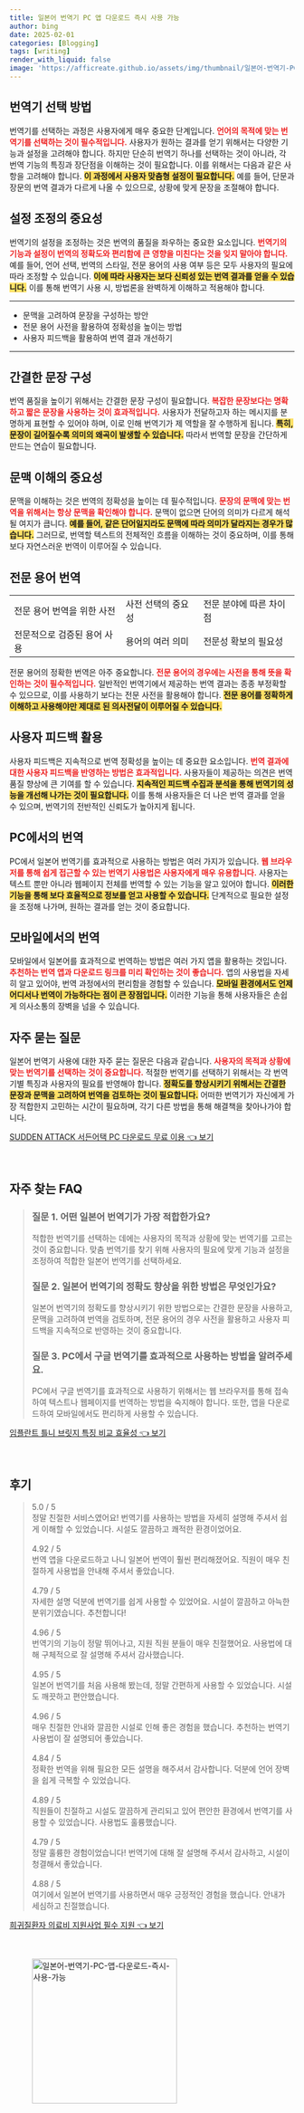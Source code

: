 ```yaml
---
title: 일본어 번역기 PC 앱 다운로드 즉시 사용 가능
author: bing
date: 2025-02-01
categories: [Blogging]
tags: [writing]
render_with_liquid: false
image: 'https://afficreate.github.io/assets/img/thumbnail/일본어-번역기-PC-앱-다운로드-즉시-사용-가능.webp'
---
```



<h2 id='번역기 선택 방법'>번역기 선택 방법</h2>

<p>번역기를 선택하는 과정은 사용자에게 매우 중요한 단계입니다. <b><span style="color: #ee2323;">언어의 목적에 맞는 번역기를 선택하는 것이 필수적입니다.</span></b> 사용자가 원하는 결과를 얻기 위해서는 다양한 기능과 설정을 고려해야 합니다. 하지만 단순히 번역기 하나를 선택하는 것이 아니라, 각 번역 기능의 특징과 장단점을 이해하는 것이 필요합니다. 이를 위해서는 다음과 같은 사항을 고려해야 합니다. <b><span style="background-color: #ffe066;">이 과정에서 사용자 맞춤형 설정이 필요합니다.</span></b> 예를 들어, 단문과 장문의 번역 결과가 다르게 나올 수 있으므로, 상황에 맞게 문장을 조절해야 합니다.</p>

<h2 id='설정 조정의 중요성'>설정 조정의 중요성</h2>

<p>번역기의 설정을 조정하는 것은 번역의 품질을 좌우하는 중요한 요소입니다. <b><span style="color: #ee2323;">번역기의 기능과 설정이 번역의 정확도와 편리함에 큰 영향을 미친다는 것을 잊지 말아야 합니다.</span></b> 예를 들어, 언어 선택, 번역의 스타일, 전문 용어의 사용 여부 등은 모두 사용자의 필요에 따라 조정할 수 있습니다. <b><span style="background-color: #ffe066;">이에 따라 사용자는 보다 신뢰성 있는 번역 결과를 얻을 수 있습니다.</span></b> 이를 통해 번역기 사용 시, 방법론을 완벽하게 이해하고 적용해야 합니다.</p>

<hr />

<ul>
    <li>문맥을 고려하여 문장을 구성하는 방안</li>
    <li>전문 용어 사전을 활용하여 정확성을 높이는 방법</li>
    <li>사용자 피드백을 활용하여 번역 결과 개선하기</li>
</ul>

<hr />

<h2 id='간결한 문장 구성'>간결한 문장 구성</h2>

<p>번역 품질을 높이기 위해서는 간결한 문장 구성이 필요합니다. <b><span style="color: #ee2323;">복잡한 문장보다는 명확하고 짧은 문장을 사용하는 것이 효과적입니다.</span></b> 사용자가 전달하고자 하는 메시지를 분명하게 표현할 수 있어야 하며, 이로 인해 번역기가 제 역할을 잘 수행하게 됩니다. <b><span style="background-color: #ffe066;">특히, 문장이 길어질수록 의미의 왜곡이 발생할 수 있습니다.</span></b> 따라서 번역할 문장을 간단하게 만드는 연습이 필요합니다.</p>

<h2 id='문맥 이해의 중요성'>문맥 이해의 중요성</h2>

<p>문맥을 이해하는 것은 번역의 정확성을 높이는 데 필수적입니다. <b><span style="color: #ee2323;">문장의 문맥에 맞는 번역을 위해서는 항상 문맥을 확인해야 합니다.</span></b> 문맥이 없으면 단어의 의미가 다르게 해석될 여지가 큽니다. <b><span style="background-color: #ffe066;">예를 들어, 같은 단어일지라도 문맥에 따라 의미가 달라지는 경우가 많습니다.</span></b> 그러므로, 번역할 텍스트의 전체적인 흐름을 이해하는 것이 중요하며, 이를 통해 보다 자연스러운 번역이 이루어질 수 있습니다.</p>

<h2 id='전문 용어 번역'>전문 용어 번역</h2>

<table>
    <tr>
        <td>전문 용어 번역을 위한 사전</td>
        <td>사전 선택의 중요성</td>
        <td>전문 분야에 따른 차이점</td>
    </tr>
    <tr>
        <td>전문적으로 검증된 용어 사용</td>
        <td>용어의 여러 의미</td>
        <td>전문성 확보의 필요성</td>
    </tr>
</table>

<p>전문 용어의 정확한 번역은 아주 중요합니다. <b><span style="color: #ee2323;">전문 용어의 경우에는 사전을 통해 뜻을 확인하는 것이 필수적입니다.</span></b> 일반적인 번역기에서 제공하는 번역 결과는 종종 부정확할 수 있으므로, 이를 사용하기 보다는 전문 사전을 활용해야 합니다. <b><span style="background-color: #ffe066;">전문 용어를 정확하게 이해하고 사용해야만 제대로 된 의사전달이 이루어질 수 있습니다.</span></b></p>

<h2 id='사용자 피드백 활용'>사용자 피드백 활용</h2>

<p>사용자 피드백은 지속적으로 번역 정확성을 높이는 데 중요한 요소입니다. <b><span style="color: #ee2323;">번역 결과에 대한 사용자 피드백을 반영하는 방법은 효과적입니다.</span></b> 사용자들이 제공하는 의견은 번역 품질 향상에 큰 기여를 할 수 있습니다. <b><span style="background-color: #ffe066;">지속적인 피드백 수집과 분석을 통해 번역기의 성능을 개선해 나가는 것이 필요합니다.</span></b> 이를 통해 사용자들은 더 나은 번역 결과를 얻을 수 있으며, 번역기의 전반적인 신뢰도가 높아지게 됩니다.</p>

<h2 id='PC에서의 번역'>PC에서의 번역</h2>

<p>PC에서 일본어 번역기를 효과적으로 사용하는 방법은 여러 가지가 있습니다. <b><span style="color: #ee2323;">웹 브라우저를 통해 쉽게 접근할 수 있는 번역기 사용법은 사용자에게 매우 유용합니다.</span></b> 사용자는 텍스트 뿐만 아니라 웹페이지 전체를 번역할 수 있는 기능을 알고 있어야 합니다. <b><span style="background-color: #ffe066;">이러한 기능을 통해 보다 효율적으로 정보를 얻고 사용할 수 있습니다.</span></b> 단계적으로 필요한 설정을 조정해 나가며, 원하는 결과를 얻는 것이 중요합니다.</p>

<h2 id='모바일에서의 번역'>모바일에서의 번역</h2>

<p>모바일에서 일본어를 효과적으로 번역하는 방법은 여러 가지 앱을 활용하는 것입니다. <b><span style="color: #ee2323;">추천하는 번역 앱과 다운로드 링크를 미리 확인하는 것이 좋습니다.</span></b> 앱의 사용법을 자세히 알고 있어야, 번역 과정에서의 편리함을 경험할 수 있습니다. <b><span style="background-color: #ffe066;">모바일 환경에서도 언제 어디서나 번역이 가능하다는 점이 큰 장점입니다.</span></b> 이러한 기능을 통해 사용자들은 손쉽게 의사소통의 장벽을 넘을 수 있습니다.</p>

<h2 id='자주 묻는 질문'>자주 묻는 질문</h2>

<p>일본어 번역기 사용에 대한 자주 묻는 질문은 다음과 같습니다. <b><span style="color: #ee2323;">사용자의 목적과 상황에 맞는 번역기를 선택하는 것이 중요합니다.</span></b> 적절한 번역기를 선택하기 위해서는 각 번역기별 특징과 사용자의 필요를 반영해야 합니다. <b><span style="background-color: #ffe066;">정확도를 향상시키기 위해서는 간결한 문장과 문맥을 고려하여 번역을 검토하는 것이 필요합니다.</span></b> 어떠한 번역기가 자신에게 가장 적합한지 고민하는 시간이 필요하며, 각기 다른 방법을 통해 해결책을 찾아나가야 합니다.</p>


<p><a class="click-button" title="SUDDEN ATTACK 서든어택 PC 다운로드 무료 이용" href="https://afficreate.github.io/posts/SUDDEN-ATTACK-%EC%84%9C%EB%93%A0%EC%96%B4%ED%83%9D-PC-%EB%8B%A4%EC%9A%B4%EB%A1%9C%EB%93%9C-%EB%AC%B4%EB%A3%8C-%EC%9D%B4%EC%9A%A9/" rel="dofollow">SUDDEN ATTACK 서든어택 PC 다운로드 무료 이용 👈 보기</a></p><br>
<h2 id='자주_찾는_FAQ'>자주 찾는 FAQ</h2>
<div itemscope="" itemtype="https://schema.org/FAQPage"> 
<blockquote> 
<div itemscope="" itemprop="mainEntity" itemtype="https://schema.org/Question"> 
<h3 itemprop="name">질문 1. 어떤 일본어 번역기가 가장 적합한가요?</h3> 
<div itemscope="" itemprop="acceptedAnswer" itemtype="https://schema.org/Answer"> 
<span itemprop="text"> <p>적합한 번역기를 선택하는 데에는 사용자의 목적과 상황에 맞는 번역기를 고르는 것이 중요합니다. 맞춤 번역기를 찾기 위해 사용자의 필요에 맞게 기능과 설정을 조정하여 적합한 일본어 번역기를 선택하세요.</p> </span> 
</div> 
</div> 

<div itemscope="" itemprop="mainEntity" itemtype="https://schema.org/Question"> 
<h3 itemprop="name">질문 2. 일본어 번역기의 정확도 향상을 위한 방법은 무엇인가요?</h3> 
<div itemscope="" itemprop="acceptedAnswer" itemtype="https://schema.org/Answer"> 
<span itemprop="text"> <p>일본어 번역기의 정확도를 향상시키기 위한 방법으로는 간결한 문장을 사용하고, 문맥을 고려하여 번역을 검토하며, 전문 용어의 경우 사전을 활용하고 사용자 피드백을 지속적으로 반영하는 것이 중요합니다.</p> </span> 
</div> 
</div> 

<div itemscope="" itemprop="mainEntity" itemtype="https://schema.org/Question"> 
<h3 itemprop="name">질문 3. PC에서 구글 번역기를 효과적으로 사용하는 방법을 알려주세요.</h3> 
<div itemscope="" itemprop="acceptedAnswer" itemtype="https://schema.org/Answer"> 
<span itemprop="text"> <p>PC에서 구글 번역기를 효과적으로 사용하기 위해서는 웹 브라우저를 통해 접속하여 텍스트나 웹페이지를 번역하는 방법을 숙지해야 합니다. 또한, 앱을 다운로드하여 모바일에서도 편리하게 사용할 수 있습니다.</p> </span> 
</div> 
</div> 
</blockquote> 
</div>
<p><a class="click-button" title="임플란트 틀니 브릿지 특징 비교 효율성" href="https://afficreate.github.io/posts/%EC%9E%84%ED%94%8C%EB%9E%80%ED%8A%B8-%ED%8B%80%EB%8B%88-%EB%B8%8C%EB%A6%BF%EC%A7%80-%ED%8A%B9%EC%A7%95-%EB%B9%84%EA%B5%90-%ED%9A%A8%EC%9C%A8%EC%84%B1/" rel="dofollow">임플란트 틀니 브릿지 특징 비교 효율성 👈 보기</a></p><br>
<h2 id='후기'>후기</h2>
<div itemscope itemtype="https://schema.org/Product">
  <blockquote>
  <div itemprop="review" itemscope itemtype="https://schema.org/Review">
      <div itemprop="reviewRating" itemscope itemtype="https://schema.org/Rating"> <span itemprop="ratingValue">5.0</span> / <span itemprop="bestRating">5</span> </div>
      <span itemprop="reviewBody">정말 친절한 서비스였어요! 번역기를 사용하는 방법을 자세히 설명해 주셔서 쉽게 이해할 수 있었습니다. 시설도 깔끔하고 쾌적한 환경이었어요.</span>
  </div>
  <br>
  <div itemprop="review" itemscope itemtype="https://schema.org/Review">
      <div itemprop="reviewRating" itemscope itemtype="https://schema.org/Rating"> <span itemprop="ratingValue">4.92</span> / <span itemprop="bestRating">5</span> </div>
      <span itemprop="reviewBody">번역 앱을 다운로드하고 나니 일본어 번역이 훨씬 편리해졌어요. 직원이 매우 친절하게 사용법을 안내해 주셔서 좋았습니다.</span>
  </div>
  <br>
  <div itemprop="review" itemscope itemtype="https://schema.org/Review">
      <div itemprop="reviewRating" itemscope itemtype="https://schema.org/Rating"> <span itemprop="ratingValue">4.79</span> / <span itemprop="bestRating">5</span> </div>
      <span itemprop="reviewBody">자세한 설명 덕분에 번역기를 쉽게 사용할 수 있었어요. 시설이 깔끔하고 아늑한 분위기였습니다. 추천합니다!</span>
  </div>
  <br>
  <div itemprop="review" itemscope itemtype="https://schema.org/Review">
      <div itemprop="reviewRating" itemscope itemtype="https://schema.org/Rating"> <span itemprop="ratingValue">4.96</span> / <span itemprop="bestRating">5</span> </div>
      <span itemprop="reviewBody">번역기의 기능이 정말 뛰어나고, 지원 직원 분들이 매우 친절했어요. 사용법에 대해 구체적으로 잘 설명해 주셔서 감사했습니다.</span>
  </div>
  <br>
  <div itemprop="review" itemscope itemtype="https://schema.org/Review">
      <div itemprop="reviewRating" itemscope itemtype="https://schema.org/Rating"> <span itemprop="ratingValue">4.95</span> / <span itemprop="bestRating">5</span> </div>
      <span itemprop="reviewBody">일본어 번역기를 처음 사용해 봤는데, 정말 간편하게 사용할 수 있었습니다. 시설도 깨끗하고 편안했습니다.</span>
  </div>
  <br>
  <div itemprop="review" itemscope itemtype="https://schema.org/Review">
      <div itemprop="reviewRating" itemscope itemtype="https://schema.org/Rating"> <span itemprop="ratingValue">4.96</span> / <span itemprop="bestRating">5</span> </div>
      <span itemprop="reviewBody">매우 친절한 안내와 깔끔한 시설로 인해 좋은 경험을 했습니다. 추천하는 번역기 사용법이 잘 설명되어 좋았습니다.</span>
  </div>
  <br>
  <div itemprop="review" itemscope itemtype="https://schema.org/Review">
      <div itemprop="reviewRating" itemscope itemtype="https://schema.org/Rating"> <span itemprop="ratingValue">4.84</span> / <span itemprop="bestRating">5</span> </div>
      <span itemprop="reviewBody">정확한 번역을 위해 필요한 모든 설명을 해주셔서 감사합니다. 덕분에 언어 장벽을 쉽게 극복할 수 있었습니다.</span>
  </div>
  <br>
  <div itemprop="review" itemscope itemtype="https://schema.org/Review">
      <div itemprop="reviewRating" itemscope itemtype="https://schema.org/Rating"> <span itemprop="ratingValue">4.89</span> / <span itemprop="bestRating">5</span> </div>
      <span itemprop="reviewBody">직원들이 친절하고 시설도 깔끔하게 관리되고 있어 편안한 환경에서 번역기를 사용할 수 있었습니다. 사용법도 훌륭했습니다.</span>
  </div>
  <br>
  <div itemprop="review" itemscope itemtype="https://schema.org/Review">
      <div itemprop="reviewRating" itemscope itemtype="https://schema.org/Rating"> <span itemprop="ratingValue">4.79</span> / <span itemprop="bestRating">5</span> </div>
      <span itemprop="reviewBody">정말 훌륭한 경험이었습니다! 번역기에 대해 잘 설명해 주셔서 감사하고, 시설이 청결해서 좋았습니다.</span>
  </div>
  <br>
  <div itemprop="review" itemscope itemtype="https://schema.org/Review">
      <div itemprop="reviewRating" itemscope itemtype="https://schema.org/Rating"> <span itemprop="ratingValue">4.88</span> / <span itemprop="bestRating">5</span> </div>
      <span itemprop="reviewBody">여기에서 일본어 번역기를 사용하면서 매우 긍정적인 경험을 했습니다. 안내가 세심하고 친절했습니다.</span>
  </div>
  </blockquote>
</div>
<p><a class="click-button" title="희귀질환자 의료비 지원사업 필수 지원" href="https://afficreate.github.io/posts/%ED%9D%AC%EA%B7%80%EC%A7%88%ED%99%98%EC%9E%90-%EC%9D%98%EB%A3%8C%EB%B9%84-%EC%A7%80%EC%9B%90%EC%82%AC%EC%97%85-%ED%95%84%EC%88%98-%EC%A7%80%EC%9B%90/" rel="dofollow">희귀질환자 의료비 지원사업 필수 지원 👈 보기</a></p><br>
<figure class="image"><img src="https://afficreate.github.io/assets/img/thumbnail/일본어-번역기-PC-앱-다운로드-즉시-사용-가능.webp" alt="일본어-번역기-PC-앱-다운로드-즉시-사용-가능" width="256" height="256"></figure>